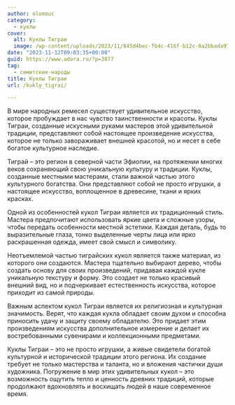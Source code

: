 ```yaml
---
author: olomouc
category:
  - куклы
cover:
  alt: Куклы Тиграи
  image: /wp-content/uploads/2023/11/845d4bec-fb4c-416f-b12c-6a2bbada97d8-jpg.webp
date: "2023-11-12T09:03:35+00:00"
guid: https://www.adora.ru/?p=3077
tag:
  - семитские-народы
title: Куклы Тиграи
url: /kukly_tigrai/

---
```

В мире народных ремесел существует удивительное искусство, которое пробуждает в нас чувство таинственности и красоты. Куклы Тиграи, созданные искусными руками мастеров этой удивительной традиции, представляют собой настоящее произведение искусства, которое не только завораживает внешней красотой, но и несет в себе богатое культурное наследие.

Тиграй – это регион в северной части Эфиопии, на протяжении многих веков сохраняющий свою уникальную культуру и традиции. Куклы, созданные местными мастерами, стали важной частью этого культурного богатства. Они представляют собой не просто игрушки, а настоящее искусство, воплощенное в древесине, ткани и ярких красках.

Одной из особенностей кукол Тиграи является их традиционный стиль. Мастера предпочитают использовать яркие цвета и сложные узоры, чтобы передать особенности местной эстетики. Каждая деталь, будь то выразительные глаза, тонко выделенные черты лица или ярко раскрашенная одежда, имеет свой смысл и символику.

Неотъемлемой частью тиграйских кукол является также материал, из которого они создаются. Мастера тщательно выбирают дерево, чтобы создать основу для своих произведений, придавая каждой кукле уникальную текстуру и форму. Это создает не только красивый внешний вид, но и подчеркивает естественность искусства, которое приходит из самой природы.

Важным аспектом кукол Тиграи является их религиозная и культурная значимость. Верят, что каждая кукла обладает своим духом и способна приносить удачу и защиту своему обладателю. Это придает этим произведениям искусства дополнительное измерение и делает их востребованными сувенирами и коллекционными предметами.

Куклы Тиграи – это не просто игрушки, а живые свидетели богатой культурной и исторической традиции этого региона. Их создание требует не только мастерства и таланта, но и вложения частички души художника. Погружение в мир этих удивительных кукол – это возможность ощутить тепло и ценность древних традиций, которые продолжают вдохновлять и восхищать людей в наше современное время.
